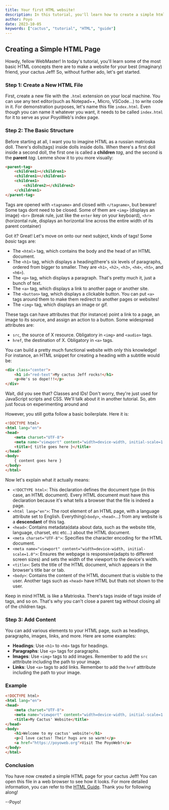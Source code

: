 ```yaml
---
title: Your first HTML website!
description: In this tutorial, you'll learn how to create a simple html website, from scratch!
author: Poyo
date: 2023-10-05
keywords: ["cactus", "tutorial", "HTML", "guide"]
---
```


## Creating a Simple HTML Page

Howdy, fellow WebMaster!
In today's tutorial, you'll learn some of the most basic HTML concepts there are to make a website for your best (imaginary) friend, your cactus Jeff!
So, without further ado, let's get started.

### Step 1: Create a New HTML File

First, create a new file with the `.html` extension on your local machine. You can use any text editor(such as Notepad++, Micro, VSCode...) to write code in it.
For demonstration purposes, let's name this file `index.html`. Even though you can name it whatever you want, it needs to be called `index.html` for it to serve as your PoyoWeb's index page.

### Step 2: The Basic Structure

Before starting at all, I want you to imagine HTML as a russian matrioska doll. There's dolls(tags) inside dolls inside dolls. When there's a first doll inside a second doll, the first one is called a **children** *tag*, and the second is the **parent** *tag*. Lemme show it to you more visually:

```html
<parent-tag>
	<children1></children1>
	<children1></children1>
	<children1>
		<children2></children2>
	</children1>
</parent-tag>
``` 
Tags are opened with `<tagname>` and closed with `</tagname>`, but beware! Some tags dont need to be closed. Some of them are `<img>` (displays an image) `<br>` (break rule, just like the `enter` key on your keyboard), `<hr>` (horizontal rule, displays an horizontal line across the entire width of its parent container)

Got it? Great! Let's move on onto our next subject, kinds of tags! 
Some *basic* tags are:
 
- The `<html>` tag, which contains the body and the head of an HTML document.
- The `<h1>` tag, which displays a heading(there's six levels of paragraphs, ordered from bigger to smaller. They are `<h1>`, `<h2>`, `<h3>`, `<h4>`, `<h5>`, and `<h6>`).
- The `<p>` tag, which displays a paragraph. That's pretty much it, just a bunch of text.
- The `<a>` tag, which displays a link to another page or another site.
- The `<button>` tag, which displays a clickable button. You can put `<a>` tags around them to make them redirect to another pages or websites!
- The `<img>` tag, which displays an image or gif.

These tags can have attributes that (for instance) point a link to a page, an image to its source, and assign an action to a button.
Some widespread attributes are:

- `src`, the source of X resource. Obligatory in `<img>` and `<audio>` tags.
- `href`, the destination of X. Obligatory in `<a>` tags.

You can build a pretty much functional website with only this knowledge!
For instance, an HTML snippet for creating a heading with a subtitle would be:

```html
<div class="center">
	<h1 id="red-text">My cactus Jeff rocks!</h1>
	<p>He's so dope!!!</p>
</div>
```

Wait, did you see that?
Classes and IDs! Don't worry, they're just used for JavaScript scripts and CSS. We'll talk about it in another tutorial.
So, atm just focus on experimenting around and 

However, you still gotta follow a basic boilerplate. Here it is:

```html
<!DOCTYPE html>
<html lang="en">
<head>
    <meta charset="UTF-8">
    <meta name="viewport" content="width=device-width, initial-scale=1.0">
    <title>{ title goes here }</title>
</head>
<body>
	{ content goes here }
</body>
</html>
```

Now let's explain what it actually means:

- `<!DOCTYPE html>`: This declaration defines the document type (in this case, an HTML document). Every HTML document must have this declaration because it's what tells a browser that the file is indeed a page.
- `<html lang="en">`: The root element of an HTML page, with a language attribute set to English. Everything(`<body>`, `<head>`...) from any website is a <strong>descendant</strong> of this tag. 
- `<head>`: Contains metadata(data about data, such as the website title, language, charset, etc etc...) about the HTML document.
- `<meta charset="UTF-8">`: Specifies the character encoding for the HTML document.
- `<meta name="viewport" content="width=device-width, initial-scale=1.0">`: Ensures the webpage is responsive(adapts to different screen sizes) and sets the width of the viewport to the device's width.
- `<title>`: Sets the title of the HTML document, which appears in the browser's title bar or tab.
- `<body>`: Contains the content of the HTML document that is visible to the user. Another tags such as `<head>` have HTML but thats not shown to the user.

Keep in mind HTML is like a Matrioska. There's tags inside of tags inside of tags, and so on.
That's why you can't close a parent tag without closing all of the children tags.

### Step 3: Add Content

You can add various elements to your HTML page, such as headings, paragraphs, images, links, and more. Here are some examples:

- **Headings**: Use `<h1>` to `<h6>` tags for headings.
- **Paragraphs**: Use `<p>` tags for paragraphs.
- **Images**: Use `<img>` tags to add images. Remember to add the `src` atttribute including the path to your image.
- **Links**: Use `<a>` tags to add links. Remember to add the `href` atttribute including the path to your image.

### Example

```html
<!DOCTYPE html>
<html lang="en">
<head>
    <meta charset="UTF-8">
    <meta name="viewport" content="width=device-width, initial-scale=1.0">
    <title>My Cactus' Website</title>
</head>
<body>
    <h1>Welcome to my cactus' website!</h1>
    <p>I love cactus! Their hugs are so warm!</p>
    <a href="https://poyoweb.org">Visit The PoyoWeb!</a>
</body>
</html>
```

### Conclusion

You have now created a simple HTML page for your cactus Jeff! You can open this file in a web browser to see how it looks. For more detailed information, you can refer to the [HTML Guide](https://developer.mozilla.org/en-US/docs/Web/HTML).
Thank you for following along!

--Poyo!
